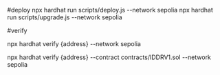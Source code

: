 #deploy
npx hardhat run scripts/deploy.js --network sepolia 
npx hardhat run scripts/upgrade.js --network sepolia  

#verify

npx hardhat verify {address}  --network sepolia

npx hardhat verify {address} --contract contracts/IDDRV1.sol  --network sepolia